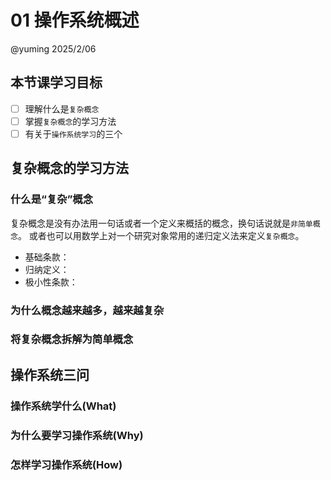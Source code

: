 ﻿
# 01 操作系统概述
@yuming 2025/2/06



## 本节课学习目标
- [ ] 理解什么是`复杂概念`
- [ ] 掌握`复杂概念`的学习方法
- [ ] 有关于`操作系统学习`的三个
## 复杂概念的学习方法

### 什么是“复杂”概念
复杂概念是没有办法用一句话或者一个定义来概括的概念，换句话说就是`非简单概念`。
或者也可以用数学上对一个研究对象常用的递归定义法来定义`复杂概念`。
- 基础条款：
- 归纳定义：
- 极小性条款：
### 为什么概念越来越多，越来越复杂

### 将复杂概念拆解为简单概念

## 操作系统三问

### 操作系统学什么(What)

### 为什么要学习操作系统(Why)

### 怎样学习操作系统(How)